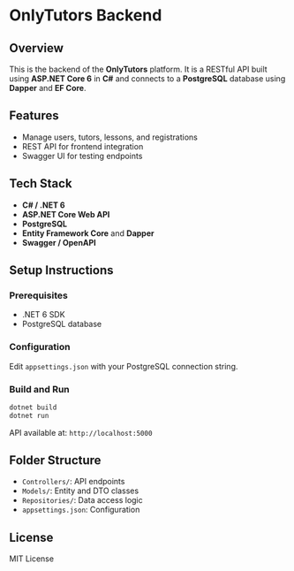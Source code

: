 # OnlyTutors Backend

## Overview

This is the backend of the **OnlyTutors** platform. It is a RESTful API built using **ASP.NET Core 6** in **C#** and connects to a **PostgreSQL** database using **Dapper** and **EF Core**.

## Features

- Manage users, tutors, lessons, and registrations
- REST API for frontend integration
- Swagger UI for testing endpoints

## Tech Stack

- **C# / .NET 6**
- **ASP.NET Core Web API**
- **PostgreSQL**
- **Entity Framework Core** and **Dapper**
- **Swagger / OpenAPI**

## Setup Instructions

### Prerequisites

- .NET 6 SDK
- PostgreSQL database

### Configuration

Edit `appsettings.json` with your PostgreSQL connection string.

### Build and Run

```bash
dotnet build
dotnet run
```

API available at: `http://localhost:5000`

## Folder Structure

- `Controllers/`: API endpoints
- `Models/`: Entity and DTO classes
- `Repositories/`: Data access logic
- `appsettings.json`: Configuration

## License

MIT License
